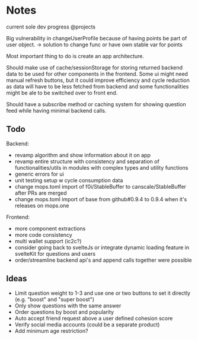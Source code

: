 # Notes

current sole dev progress @projects

Big vulnerability in changeUserProfile because of having points be part of user object.
-> solution to change func or have own stable var for points

Most important thing to do is create an app architecture.

Should make use of cache/sessionStorage for storing returned backend data to be used for other components in the frontend.
Some ui might need manual refresh buttons, but it could improve efficiency and cycle reduction as data will have to be less fetched from backend and some functionalities might be ale to be switched over to front end.

Should have a subscribe method or caching system for showing question feed while having minimal backend calls.

## Todo

Backend:

- revamp algorithm and show information about it on app
- revamp entire structure with consistency and separation of functionalities/utils in modules with complex types and utility functions
- generic errors for ui
- unit testing setup w cycle consumption data
- change mops.toml import of f0i/StableBuffer to canscale/StableBuffer after PRs are merged
- change mops.toml import of base from github#0.9.4 to 0.9.4 when it's releases on mops.one

Frontend:

- more component extractions
- more code consistency
- multi wallet support (ic2c?)
- consider going back to svelteJs or integrate dynamic loading feature in svelteKit for questions and users
- order/streamline backend api's and append calls together were possible

## Ideas

- Limit question weight to 1-3 and use one or two buttons to set it directly (e.g. "boost" and "super boost")
- Only show questions with the same answer
- Order questions by boost and popularity
- Auto accept friend request above a user defined cohesion score
- Verify social media accounts (could be a separate product)
- Add minimum age restriction?
